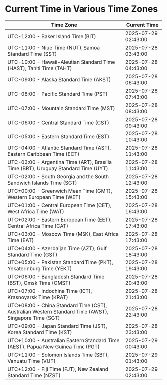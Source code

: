 # Current Time in Various Time Zones

| Time Zone | Current Time |
|-----------|--------------|
| UTC-12:00 - Baker Island Time (BIT) | 2025-07-29 02:43:00 |
| UTC-11:00 - Niue Time (NUT), Samoa Standard Time (SST) | 2025-07-28 03:43:00 |
| UTC-10:00 - Hawaii-Aleutian Standard Time (HAST), Tahiti Time (TAHT) | 2025-07-28 04:43:00 |
| UTC-09:00 - Alaska Standard Time (AKST) | 2025-07-28 06:43:00 |
| UTC-08:00 - Pacific Standard Time (PST) | 2025-07-28 07:43:00 |
| UTC-07:00 - Mountain Standard Time (MST) | 2025-07-28 08:43:00 |
| UTC-06:00 - Central Standard Time (CST) | 2025-07-28 09:43:00 |
| UTC-05:00 - Eastern Standard Time (EST) | 2025-07-28 10:43:00 |
| UTC-04:00 - Atlantic Standard Time (AST), Eastern Caribbean Time (ECT) | 2025-07-28 11:43:00 |
| UTC-03:00 - Argentina Time (ART), Brasília Time (BRT), Uruguay Standard Time (UYT) | 2025-07-28 11:43:00 |
| UTC-02:00 - South Georgia and the South Sandwich Islands Time (SGT) | 2025-07-28 12:43:00 |
| UTC±00:00 - Greenwich Mean Time (GMT), Western European Time (WET) | 2025-07-28 15:43:00 |
| UTC+01:00 - Central European Time (CET), West Africa Time (WAT) | 2025-07-28 16:43:00 |
| UTC+02:00 - Eastern European Time (EET), Central Africa Time (CAT) | 2025-07-28 17:43:00 |
| UTC+03:00 - Moscow Time (MSK), East Africa Time (EAT) | 2025-07-28 17:43:00 |
| UTC+04:00 - Azerbaijan Time (AZT), Gulf Standard Time (GST) | 2025-07-28 18:43:00 |
| UTC+05:00 - Pakistan Standard Time (PKT), Yekaterinburg Time (YEKT) | 2025-07-28 19:43:00 |
| UTC+06:00 - Bangladesh Standard Time (BST), Omsk Time (OMST) | 2025-07-28 20:43:00 |
| UTC+07:00 - Indochina Time (ICT), Krasnoyarsk Time (KRAT) | 2025-07-28 21:43:00 |
| UTC+08:00 - China Standard Time (CST), Australian Western Standard Time (AWST), Singapore Time (SGT) | 2025-07-28 22:43:00 |
| UTC+09:00 - Japan Standard Time (JST), Korea Standard Time (KST) | 2025-07-28 23:43:00 |
| UTC+10:00 - Australian Eastern Standard Time (AEST), Papua New Guinea Time (PGT) | 2025-07-29 00:43:00 |
| UTC+11:00 - Solomon Islands Time (SBT), Vanuatu Time (VUT) | 2025-07-29 01:43:00 |
| UTC+12:00 - Fiji Time (FJT), New Zealand Standard Time (NZST) | 2025-07-29 02:43:00 |
